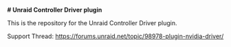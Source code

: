 **# Unraid Controller Driver plugin**

This is the repository for the Unraid Controller Driver plugin.

Support Thread: https://forums.unraid.net/topic/98978-plugin-nvidia-driver/